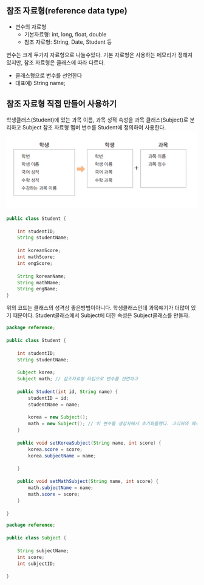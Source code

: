 ## 참조 자료형(reference data type)

 - 변수의 자료형
	- 기본자료형: int, long, float, double
	- 참조 자료형: String, Date, Student 등

변수는 크게 두가지 자료형으로 나눌수있다. 기본 자료형은 사용하는 메모리가 정해져 있지만, 참조 자료형은 클래스에 따라 다르다.

- 클래스형으로 변수를 선언한다
- 대표예) String name;

## 참조 자료형 직접 만들어 사용하기
학생클래스(Student)에 있는 과목 이름, 과목 성적 속성을 과목 클래스(Subject)로 분리하고 Subject 참조 자료형 멤버 변수를 Student에 정의하여 사용한다.
![Alt text](https://github.com/goheeji/goheeji.github.io/blob/master/assets/images/java/referenceDataType/1.PNG)

```java
public class Student {
	
	int studentID;
	String studentName;
	
	int koreanScore;
	int mathScore;
	int engScore;
	
	String koreanName;
	String mathName;
	String engName;
}
```
위의 코드는 클래스의 성격상 좋은방법이아니다. 학생클래스인데 과목얘기가 더많이 있기 때문이다. Student클래스에서 Subject에 대한 속성은 Subject클래스를 만들자.

```java Student.java
package reference;

public class Student {

	int studentID;
	String studentName;

	Subject korea;
	Subject math; // 참조자료형 타입으로 변수를 선언하고

	public Student(int id, String name) {
		studentID = id;
		studentName = name;

		korea = new Subject();
		math = new Subject(); // 이 변수를 생성자에서 초기화를했다. 코리아와 메스가 생성이된것이다.
	}

	public void setKoreaSubject(String name, int score) {
		korea.score = score;
		korea.subjectName = name;

	}

	public void setMathSubject(String name, int score) {
		math.subjectName = name;
		math.score = score;
	}

}

```

```java Subject.java
package reference;

public class Subject {

	String subjectName;
	int score;
	int subjectID;

}

```




